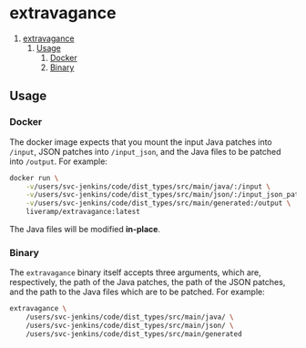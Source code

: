 # extravagance

1. [extravagance](#extravagance)
   1. [Usage](#usage)
      1. [Docker](#docker)
      1. [Binary](#binary)

## Usage

### Docker

The docker image expects that you mount the input Java patches into `/input`, JSON patches into `/input_json`, and the Java files to be patched into `/output`. For example:

```bash
docker run \
    -v/users/svc-jenkins/code/dist_types/src/main/java/:/input \
    -v/users/svc-jenkins/code/dist_types/src/main/json/:/input_json_patches \
    -v/users/svc-jenkins/code/dist_types/src/main/generated:/output \
    liveramp/extravagance:latest
```

The Java files will be modified **in-place**.

### Binary

The `extravagance` binary itself accepts three arguments, which are, respectively, the path of the Java patches, the path of the JSON patches, and the path to the Java files which are to be patched. For example:

```bash
extravagance \
    /users/svc-jenkins/code/dist_types/src/main/java/ \
    /users/svc-jenkins/code/dist_types/src/main/json/ \
    /users/svc-jenkins/code/dist_types/src/main/generated
```
